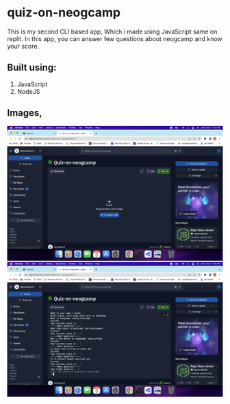# quiz-on-neogcamp

This is my second CLI based app, Which i made using JavaScript same on replit. In this app, you can answer few questions about neogcamp and know your score.

## Built using:

1. JavaScript
2. NodeJS

## Images,

![](Screenshot1.png)
![](Screenshot2.png)
